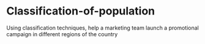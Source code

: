 # Classification-of-population
Using classification techniques, help a marketing team launch a promotional campaign in different regions of the country
